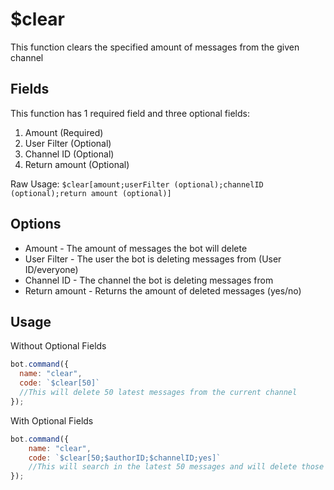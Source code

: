 # $clear

This function clears the specified amount of messages from the given channel

## Fields

This function has 1 required field and three optional fields:

1. Amount \(Required\)
2. User Filter \(Optional\)
3. Channel ID \(Optional\)
4. Return amount \(Optional\)

Raw Usage: `$clear[amount;userFilter (optional);channelID (optional);return amount (optional)]`

## Options

* Amount - The amount of messages the bot will delete
* User Filter - The user the bot is deleting messages from \(User ID/everyone\)
* Channel ID - The channel the bot is deleting messages from
* Return amount - Returns the amount of deleted messages \(yes/no\)

## Usage

Without Optional Fields

```javascript
bot.command({
  name: "clear",
  code: `$clear[50]`
  //This will delete 50 latest messages from the current channel
});
```

With Optional Fields

```javascript
bot.command({
    name: "clear",
    code: `$clear[50;$authorID;$channelID;yes]`
    //This will search in the latest 50 messages and will delete those from the author and returns the amount of deleted messages.
});
```

